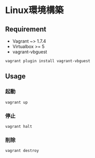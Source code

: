 Linux環境構築
====




## Requirement

- Vagrant ~> 1.7.4
- Virtualbox >= 5
- vagrant-vbguest  
```
vagrant plugin install vagrant-vbguest
```

## Usage

### 起動

```
vagrant up
```

### 停止

```
vagrant halt
```

### 削除

```
vagrant destroy
```
